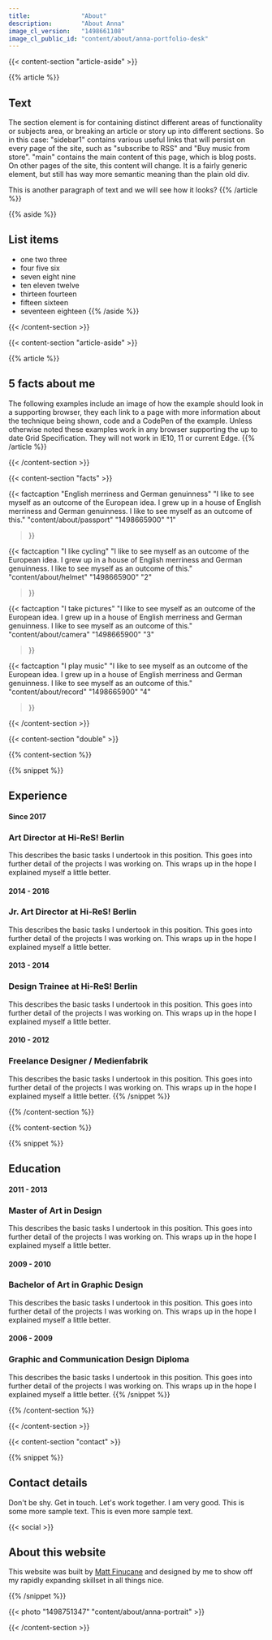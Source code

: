 ```yaml
---
title: 				"About"
description:		"About Anna"
image_cl_version:	"1498661108"
image_cl_public_id:	"content/about/anna-portfolio-desk"
---
```


{{< content-section "article-aside" >}}

{{% article %}}
## Text
The section element is for containing distinct different areas of functionality or subjects area, or breaking an article or story up into different sections. So in this case: "sidebar1" contains various useful links that will persist on every page of the site, such as "subscribe to RSS" and "Buy music from store". "main" contains the main content of this page, which is blog posts. On other pages of the site, this content will change. It is a fairly generic element, but still has way more semantic meaning than the plain old div.

This is another paragraph of text and we will see how it looks?
{{% /article %}}

{{% aside %}}
## List items
- one two three
- four five six
- seven eight nine
- ten eleven twelve
- thirteen fourteen
- fifteen sixteen
- seventeen eighteen
{{% /aside %}}

{{< /content-section >}}

{{< content-section "article-aside" >}}

{{% article %}}
## 5 facts about me
The following examples include an image of how the example should look in a supporting browser, they each link to a page with more information about the technique being shown, code and a CodePen of the example. Unless otherwise noted these examples work in any browser supporting the up to date Grid Specification. They will not work in IE10, 11 or current Edge.
{{% /article %}}

{{< /content-section >}}

{{< content-section "facts" >}}

{{< factcaption 
	"English merriness and German genuinness"
	"I like to see myself as an outcome of the European idea. I grew up in a house of English merriness and German genuinness. I like to see myself as an outcome of this." 
	"content/about/passport"
	"1498665900"
	"1"
>}}

{{< factcaption 
	"I like cycling"
	"I like to see myself as an outcome of the European idea. I grew up in a house of English merriness and German genuinness. I like to see myself as an outcome of this." 
	"content/about/helmet"
	"1498665900"
	"2"
>}}

{{< factcaption 
	"I take pictures"
	"I like to see myself as an outcome of the European idea. I grew up in a house of English merriness and German genuinness. I like to see myself as an outcome of this." 
	"content/about/camera"
	"1498665900"
	"3"
>}}

{{< factcaption 
	"I play music"
	"I like to see myself as an outcome of the European idea. I grew up in a house of English merriness and German genuinness. I like to see myself as an outcome of this." 
	"content/about/record"
	"1498665900"
	"4"
>}}

{{< /content-section >}}

{{< content-section "double" >}}

{{% content-section %}}

{{% snippet %}}
## Experience
#### Since 2017
### Art Director at Hi-ReS! Berlin
This describes the basic tasks I undertook in this position. This goes into further detail of the projects I was working on. This wraps up in the hope I explained myself a little better.

#### 2014 - 2016
### Jr. Art Director at Hi-ReS! Berlin
This describes the basic tasks I undertook in this position. This goes into further detail of the projects I was working on. This wraps up in the hope I explained myself a little better.

#### 2013 - 2014
### Design Trainee at Hi-ReS! Berlin
This describes the basic tasks I undertook in this position. This goes into further detail of the projects I was working on. This wraps up in the hope I explained myself a little better.

#### 2010 - 2012
### Freelance Designer / Medienfabrik
This describes the basic tasks I undertook in this position. This goes into further detail of the projects I was working on. This wraps up in the hope I explained myself a little better.
{{% /snippet %}}

{{% /content-section %}}

{{% content-section %}}

{{% snippet %}}
## Education
#### 2011 - 2013
### Master of Art in Design
This describes the basic tasks I undertook in this position. This goes into further detail of the projects I was working on. This wraps up in the hope I explained myself a little better.

#### 2009 - 2010
### Bachelor of Art in Graphic Design
This describes the basic tasks I undertook in this position. This goes into further detail of the projects I was working on. This wraps up in the hope I explained myself a little better.

#### 2006 - 2009
### Graphic and Communication Design Diploma
This describes the basic tasks I undertook in this position. This goes into further detail of the projects I was working on. This wraps up in the hope I explained myself a little better.
{{% /snippet %}}

{{% /content-section %}}

{{< /content-section >}}

{{< content-section "contact" >}}

{{% snippet %}}
## Contact details
Don't be shy. Get in touch. Let's work together. I am very good. This is some more sample text. This is even more sample text.

{{< social >}}

## About this website
This website was built by [Matt Finucane](https://mattfinucane.com) and designed by me to show off my rapidly expanding skillset in all things nice.

{{% /snippet %}}

{{< photo "1498751347" "content/about/anna-portrait" >}}

{{< /content-section >}}
